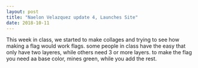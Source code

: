 ```yaml
---
layout: post
title: "Naelon Velazquez update 4, Launches Site"
date: 2018-10-11
---
```


This week in class, we started to make collages and trying to see how making a flag would work flags. some people in class have the easy that only have two layeres, while others need 3 or more layers. to make the flag you need aa base color, mines green, while you add the rest.
